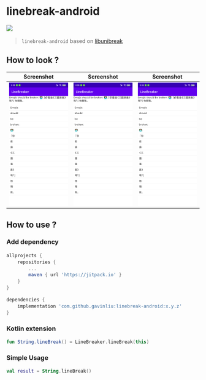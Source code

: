 # linebreak-android

[![](https://jitpack.io/v/gavinliu/linebreak-android.svg)](https://jitpack.io/#gavinliu/linebreak-android)

> `linebreak-android` based on [libunibreak](https://github.com/adah1972/libunibreak)

## How to look ?

| Screenshot               | Screenshot               | Screenshot               |
| ------------------------ | ------------------------ | ------------------------ |
| ![](art/screenshot1.png) | ![](art/screenshot1.png) | ![](art/screenshot1.png) |

## How to use ?

### Add dependency

```gradle
allprojects {
	repositories {
		...
		maven { url 'https://jitpack.io' }
	}
}
```

```gradle
dependencies {
    implementation 'com.github.gavinliu:linebreak-android:x.y.z'
}
```

### Kotlin extension

```Kotlin
fun String.lineBreak() = LineBreaker.lineBreak(this)
```

### Simple Usage

```Kotlin
val result = String.lineBreak()
```
